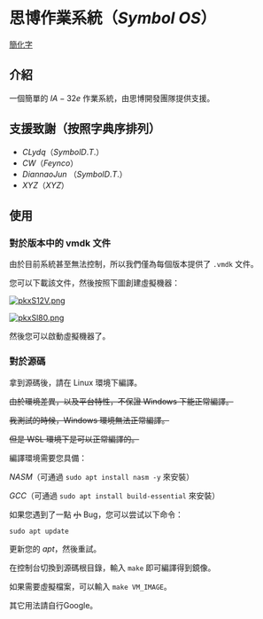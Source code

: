 # 思博作業系統（$Symbol$ $OS$）

[ 簡化字 ](README_zh_CN.md)

## 介紹

一個簡單的 $IA-32e$ 作業系統，由思博開發團隊提供支援。

## 支援致謝（按照字典序排列）

- $CLydq$（$Symbol D.T.$）
- $CW$（$Feynco$）
- $DiannaoJun$ （$Symbol D.T.$）
- $XYZ$（$XYZ$）

## 使用

### 對於版本中的 vmdk 文件

由於目前系統甚至無法控制，所以我們僅為每個版本提供了 ` .vmdk ` 文件。

您可以下載該文件，然後按照下圖創建虛擬機器：

[![pkxS12V.png](https://s21.ax1x.com/2024/08/06/pkxS12V.png)](https://imgse.com/i/pkxS12V) 

[![pkxSl80.png](https://s21.ax1x.com/2024/08/06/pkxSl80.png)](https://imgse.com/i/pkxSl80) 

然後您可以啟動虛擬機器了。

### 對於源碼

拿到源碼後，請在 Linux 環境下編譯。

~~由於環境差異，以及平台特性，不保證 Windows 下能正常編譯。~~

~~我測試的時候，Windows 環境無法正常編譯。~~

~~但是 WSL 環境下是可以正常編譯的。~~

編譯環境需要您具備：

$NASM$（可通過 `sudo apt install nasm -y` 來安裝）

$GCC$（可通過 `sudo apt install build-essential` 來安裝）

如果您遇到了一點 ~~小~~ Bug，您可以尝试以下命令：

`sudo apt update`

更新您的 $apt$，然後重試。

在控制台切換到源碼根目錄，輸入 `make` 即可編譯得到鏡像。

如果需要虛擬檔案，可以輸入 `make VM_IMAGE`。

其它用法請自行Google。